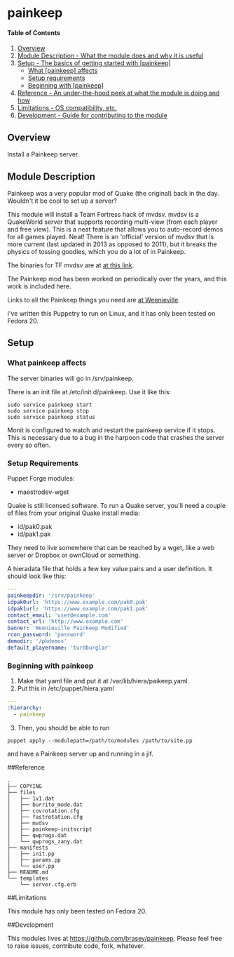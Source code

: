 # painkeep

#### Table of Contents

1. [Overview](#overview)
2. [Module Description - What the module does and why it is useful](#module-description)
3. [Setup - The basics of getting started with [painkeep]](#setup)
    * [What [painkeep] affects](#what-[modulename]-affects)
    * [Setup requirements](#setup-requirements)
    * [Beginning with [painkeep]](#beginning-with-[painkeep])
4. [Reference - An under-the-hood peek at what the module is doing and how](#reference)
5. [Limitations - OS compatibility, etc.](#limitations)
6. [Development - Guide for contributing to the module](#development)

## Overview

Install a Painkeep server.

## Module Description

Painkeep was a very popular mod of Quake (the original) back in the day. Wouldn't it be cool to set up a server?

This module will install a Team Fortress hack of mvdsv. mvdsv is a QuakeWorld server that supports recording multi-view (from each player and free view). This is a neat feature that allows you to auto-record demos for all games played. Neat! There is an 'official' version of mvdsv that is more current (last updated in 2013 as opposed to 2011), but it breaks the physics of tossing goodies, which you do a lot of in Painkeep.

The binaries for TF mvdsv are at [at this link](http://avirox.tfgames.org/Releases/Server/MVDSV%20XE/).

The Painkeep mod has been worked on periodically over the years, and this work is included here.

Links to all the Painkeep things you need are [at Weenieville](http://wv.no-ip.biz/).

I've written this Puppetry to run on Linux, and it has only been tested on Fedora 20.
    

## Setup

### What painkeep affects

The server binaries will go in /srv/painkeep.

There is an init file at /etc/init.d/painkeep. Use it like this:

```shell
sudo service painkeep start
sudo service painkeep stop
sudo service painkeep status
```

Monit is configured to watch and restart the painkeep service if it stops. This is necessary due to a bug in the harpoon code that crashes the server every so often.


### Setup Requirements

Puppet Forge modules:
  * maestrodev-wget

Quake is still licensed software. To run a Quake server, you'll need a couple of files from your original Quake install media:
  * id/pak0.pak
  * id/pak1.pak

They need to live somewhere that can be reached by a wget, like a web server or Dropbox or ownCloud or something.

A hieradata file that holds a few key value pairs and a user definition. It should look like this:

```YAML
---
painkeepdir: '/srv/painkeep'
idpak0url: 'https://www.example.com/pak0.pak'
idpak1url: 'https://www.example.com/pak1.pak'
contact_email: 'user@example.com'
contact_url: 'http://www.example.com'
banner: 'Weenieville Painkeep Modified'
rcon_password: 'password'
demodir: '/pkdemos'
default_playername: 'turdburglar'
```

	
### Beginning with painkeep

1. Make that yaml file and put it at /var/lib/hiera/paikeep.yaml.
2. Put this in /etc/puppet/hiera.yaml

```YAML
---
:hierarchy:
  - painkeep
```

3. Then, you should be able to run

```shell
puppet apply --modulepath=/path/to/modules /path/to/site.pp
```

and have a Painkeep server up and running in a jif.


##Reference

```ascii
.
├── COPYING
├── files
│   ├── 1v1.dat
│   ├── burrito_mode.dat
│   ├── covrotation.cfg
│   ├── fastrotation.cfg
│   ├── mvdsv
│   ├── painkeep-initscript
│   ├── qwprogs.dat
│   └── qwprogs_zany.dat
├── manifests
│   ├── init.pp
│   ├── params.pp
│   └── user.pp
├── README.md
└── templates
    └── server.cfg.erb
```


##Limitations

This module has only been tested on Fedora 20.


##Development

This modules lives at https://github.com/brasey/painkeep. Please feel free to raise issues, contribute code, fork, whatever.

